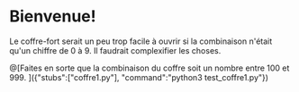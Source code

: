 # Bienvenue!

Le coffre-fort serait un peu trop facile à ouvrir si la combinaison n'était qu'un chiffre de 0 à 9. Il faudrait complexifier les choses.

@[Faites en sorte que la combinaison du coffre soit un nombre entre 100 et 999. ]({"stubs":["coffre1.py"], "command":"python3 test_coffre1.py"})


